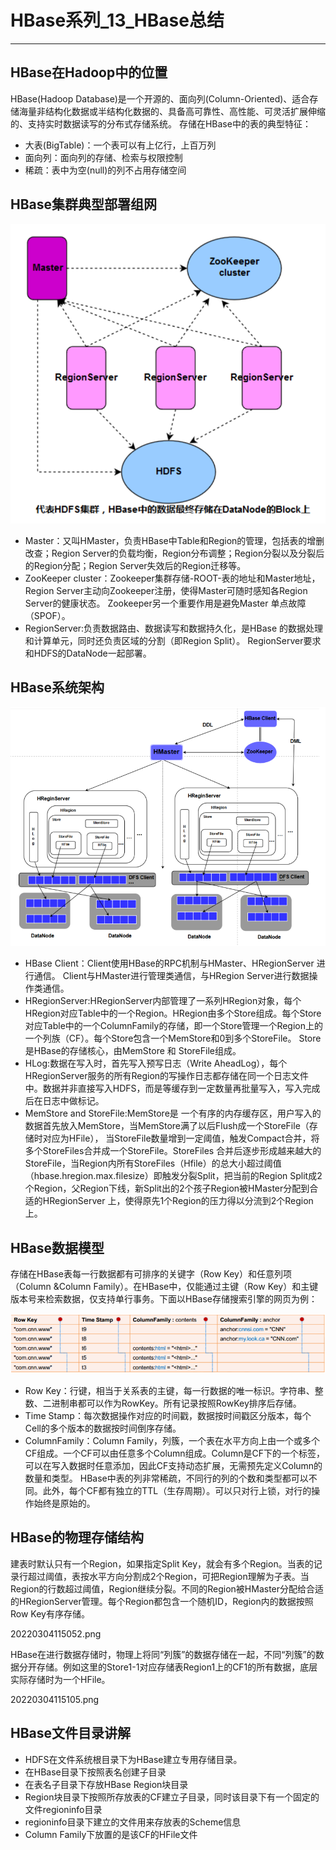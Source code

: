 # HBase系列_13_HBase总结

-----

## HBase在Hadoop中的位置

HBase(Hadoop Database)是一个开源的、面向列(Column-Oriented)、适合存储海量非结构化数据或半结构化数据的、具备高可靠性、高性能、可灵活扩展伸缩的、支持实时数据读写的分布式存储系统。
存储在HBase中的表的典型特征：

+   大表(BigTable)：一个表可以有上亿行，上百万列
+   面向列：面向列的存储、检索与权限控制
+   稀疏：表中为空(null)的列不占用存储空间

## HBase集群典型部署组网

![](../images/2022/03/20220304114808.png)

+   Master：又叫HMaster，负责HBase中Table和Region的管理，包括表的增删改查；Region Server的负载均衡，Region分布调整；Region分裂以及分裂后的Region分配；Region Server失效后的Region迁移等。
+   ZooKeeper cluster：Zookeeper集群存储-ROOT-表的地址和Master地址，Region Server主动向Zookeeper注册，使得Master可随时感知各Region Server的健康状态。 Zookeeper另一个重要作用是避免Master 单点故障（SPOF）。
+   RegionServer:负责数据路由、数据读写和数据持久化，是HBase 的数据处理和计算单元，同时还负责区域的分割（即Region Split）。 RegionServer要求和HDFS的DataNode一起部署。

## HBase系统架构

![](../images/2022/03/20220304114854.png)

+   HBase Client：Client使用HBase的RPC机制与HMaster、HRegionServer 进行通信。 Client与HMaster进行管理类通信，与HRegion Server进行数据操作类通信。
+   HRegionServer:HRegionServer内部管理了一系列HRegion对象，每个HRegion对应Table中的一个Region。HRegion由多个Store组成。每个Store对应Table中的一个ColumnFamily的存储，即一个Store管理一个Region上的一个列族（CF）。每个Store包含一个MemStore和0到多个StoreFile。 Store是HBase的存储核心，由MemStore 和 StoreFile组成。
+   HLog:数据在写入时，首先写入预写日志（Write AheadLog），每个HRegionServer服务的所有Region的写操作日志都存储在同一个日志文件中。数据并非直接写入HDFS，而是等缓存到一定数量再批量写入，写入完成后在日志中做标记。
+   MemStore and StoreFile:MemStore是 一个有序的内存缓存区，用户写入的数据首先放入MemStore，当MemStore满了以后Flush成一个StoreFile（存储时对应为HFile）， 当StoreFile数量增到一定阈值，触发Compact合并，将多个StoreFiles合并成一个StoreFile。StoreFiles 合并后逐步形成越来越大的StoreFile，当Region内所有StoreFiles（Hfile）的总大小超过阈值（hbase.hregion.max.filesize）即触发分裂Split，把当前的Region Split成2个Region，父Region下线，新Split出的2个孩子Region被HMaster分配到合适的HRegionServer 上，使得原先1个Region的压力得以分流到2个Region上。

## HBase数据模型
存储在HBase表每一行数据都有可排序的关键字（Row Key）和任意列项（Column &Column Family）。在HBase中，仅能通过主键（Row Key）和主键版本号来检索数据，仅支持单行事务。下面以HBase存储搜索引擎的网页为例：

![](../images/2022/03/20220304115005.png)

+   Row Key：行键，相当于关系表的主键，每一行数据的唯一标识。字符串、整数、二进制串都可以作为RowKey。所有记录按照RowKey排序后存储。
+   Time Stamp：每次数据操作对应的时间戳，数据按时间戳区分版本，每个Cell的多个版本的数据按时间倒序存储。
+   ColumnFamily：Column Family，列簇，一个表在水平方向上由一个或多个CF组成。一个CF可以由任意多个Column组成。Column是CF下的一个标签，可以在写入数据时任意添加，因此CF支持动态扩展，无需预先定义Column的数量和类型。 HBase中表的列非常稀疏，不同行的列的个数和类型都可以不同。此外，每个CF都有独立的TTL（生存周期）。可以只对行上锁，对行的操作始终是原始的。


## HBase的物理存储结构

建表时默认只有一个Region，如果指定Split Key，就会有多个Region。当表的记录行超过阈值，表按水平方向分割成2个Region，可把Region理解为子表。当Region的行数超过阈值，Region继续分裂。不同的Region被HMaster分配给合适的HRegionServer管理。每个Region都包含一个随机ID，Region内的数据按照Row Key有序存储。

20220304115052.png

HBase在进行数据存储时，物理上将同“列簇”的数据存储在一起，不同“列簇”的数据分开存储。例如这里的Store1-1对应存储表Region1上的CF1的所有数据，底层实际存储时为一个HFile。

20220304115105.png

## HBase文件目录讲解
+   HDFS在文件系统根目录下为HBase建立专用存储目录。
+   在HBase目录下按照表名创建子目录
+   在表名子目录下存放HBase Region块目录
+   Region块目录下按照所存放表的CF建立子目录，同时该目录下有一个固定的文件regioninfo目录
+   regioninfo目录下建立的文件用来存放表的Scheme信息
+   Column Family下放置的是该CF的HFile文件
